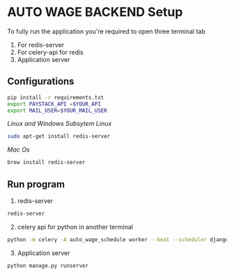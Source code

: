 # AUTO WAGE BACKEND Setup
To fully run the application you're required to open three terminal tab
1. For redis-server
2. For celery-api for redis
3. Application server
## Configurations
```bash
pip install -r requirements.txt
export PAYSTACK_API =$YOUR_API
export MAIL_USER=$YOUR_MAIL_USER

```
*Linux and Windows Subsytem Linux*
```bash
sudo apt-get install redis-server
```
*Mac Os*
```zsh
brew install redis-server
```
## Run program
1. redis-server
```bash 
redis-server
```
2. celery api for python in another terminal
```bash
python -m celery -A auto_wage_schedule worker --beat --scheduler django -l info
```
3. Application server
```bash
python manage.py runserver
```